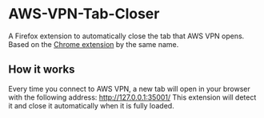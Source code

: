 # AWS-VPN-Tab-Closer

A Firefox extension to automatically close the tab that AWS VPN opens. Based on the [Chrome extension](https://github.com/rzambranoi/AWS-VPN-Tab-Closer) by the same name.

## How it works

Every time you connect to AWS VPN, a new tab will open in your browser with the following address: http://127.0.0.1:35001/
This extension will detect it and close it automatically when it is fully loaded.

